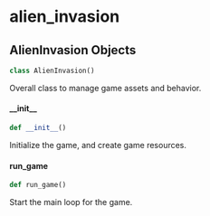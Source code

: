 <a id="alien_invasion"></a>

# alien\_invasion

<a id="alien_invasion.AlienInvasion"></a>

## AlienInvasion Objects

```python
class AlienInvasion()
```

Overall class to manage game assets and behavior.

<a id="alien_invasion.AlienInvasion.__init__"></a>

#### \_\_init\_\_

```python
def __init__()
```

Initialize the game, and create game resources.

<a id="alien_invasion.AlienInvasion.run_game"></a>

#### run\_game

```python
def run_game()
```

Start the main loop for the game.

